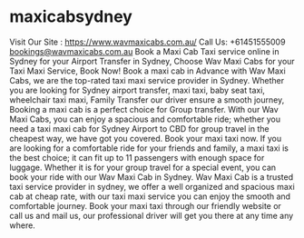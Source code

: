 # maxicabsydney
Visit Our Site : https://www.wavmaxicabs.com.au/
Call Us: +61451555009
bookings@wavmaxicabs.com.au
Book a Maxi Cab Taxi service online in Sydney for your Airport Transfer in Sydney, Choose Wav Maxi Cabs for your Taxi Maxi Service, Book Now!
Book a maxi cab in Advance with Wav Maxi Cabs, we are the top-rated taxi maxi service provider in Sydney. Whether you are looking for Sydney airport transfer, maxi taxi, baby seat taxi, wheelchair taxi maxi, Family Transfer our driver ensure a smooth journey,
Booking a maxi cab is a perfect choice for Group transfer. With our Wav Maxi Cabs, you can enjoy a spacious and comfortable ride; whether you need a taxi maxi cab for Sydney Airport to CBD for group travel in the cheapest way, we have got you covered. Book your maxi taxi now.
If you are looking for a comfortable ride for your friends and family, a maxi taxi is the best choice; it can fit up to 11 passengers with enough space for luggage. Whether it is for your group travel for a special event, you can book your ride with our Wav Maxi Cab in Sydney.
Wav Maxi Cab is a trusted taxi service provider in sydney, we offer a well organized and spacious maxi cab at cheap rate, with our taxi maxi service you can enjoy the smooth and comfortable journey. Book your maxi taxi through our friendly website or call us and mail us, our professional driver will get you there at any time any where.
